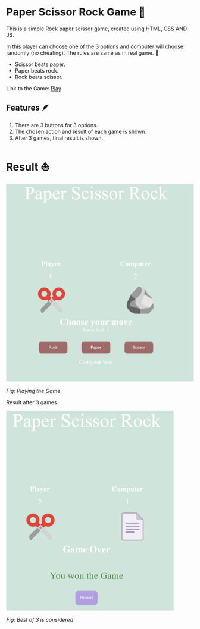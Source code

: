 # Paper Scissor Rock Game 🎳

This is a simple Rock paper scissor game, created using HTML, CSS AND JS.

In this player can choose one of the 3 options and computer will choose randomly (no cheating). The rules are same as in real game. 🏓

- Scissor beats paper.
- Paper beats rock.
- Rock beats scissor.

Link to the Game: [Play](https://ds-meena.github.io/Learn-HTML-CSS-JS/Learning-JS/Rock-Paper-Scissor-Game)

## Features 🪶

1. There are 3 buttons for 3 options.
2. The chosen action and result of each game is shown.
3. After 3 games, final result is shown. 

# Result ⛵

![Playing the Game](image.png)

*Fig: Playing the Game*

Result after 3 games.

![Final result](image-1.png)

*Fig: Best of 3 is considered*